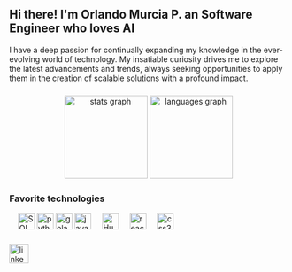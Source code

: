 <h2 align="left">Hi there! I'm Orlando Murcia P. an Software Engineer who loves AI</h2>

<p> I have a deep passion for continually expanding my knowledge in the ever-evolving world of technology. My insatiable curiosity drives me to explore the latest advancements and trends, always seeking opportunities to apply them in the creation of scalable solutions with a profound impact.  </p>

###

<div align="center">
  <img src="https://github-readme-stats.vercel.app/api?username=orlandomurciaAI&hide_title=false&hide_rank=false&show_icons=true&include_all_commits=true&count_private=true&disable_animations=false&theme=dracula&locale=en&hide_border=false" height="150" alt="stats graph"  />
  <img src="https://github-readme-stats.vercel.app/api/top-langs?username=maurodesouza&locale=en&hide_title=false&layout=compact&card_width=320&langs_count=5&theme=dracula&hide_border=false" height="150" alt="languages graph"  />
</div>

###



###
<h3> Favorite technologies </h3>
<div align="left">
  <img width="12" />
  <img src="https://www.svgrepo.com/show/331760/sql-database-generic.svg" height="30" alt="SQL logo"  />
  <img src="https://cdn.jsdelivr.net/gh/devicons/devicon/icons/python/python-original.svg" height="30" alt="python logo"  />
  <img src="https://go.dev/blog/go-brand/Go-Logo/SVG/Go-Logo_Aqua.svg" height="30" alt="golang logo"/>
  <img src="https://cdn.jsdelivr.net/gh/devicons/devicon/icons/javascript/javascript-original.svg" height="30" alt="javascript logo"  />
  <img width="12" />
  <img src="https://huggingface.co/datasets/huggingface/brand-assets/resolve/main/hf-logo.svg" height="30" alt ="Hugging Face logo"/>
  <img width="12"/>
  <img src="https://cdn.jsdelivr.net/gh/devicons/devicon/icons/react/react-original.svg" height="30" alt="react logo"  />
  <img width="12" />
  <img src="https://cdn.jsdelivr.net/gh/devicons/devicon/icons/css3/css3-original.svg" height="30" alt="css3 logo"  /> 
</div>

###

<div align="left">
<a href="https://www.linkedin.com/in/orlando-murcia-perdomo-458a291a2/">
  <img src="https://img.shields.io/static/v1?message=LinkedIn&logo=linkedin&label=&color=0077B5&logoColor=white&labelColor=&style=for-the-badge" height="35" alt="linkedin logo" />
</a>
</div>

###

<br clear="both">

###
